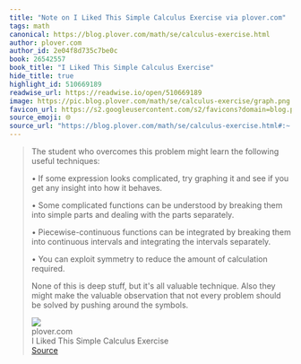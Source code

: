 ```yaml
---
title: "Note on I Liked This Simple Calculus Exercise via plover.com"
tags: math
canonical: https://blog.plover.com/math/se/calculus-exercise.html
author: plover.com
author_id: 2e04f8d735c7be0c
book: 26542557
book_title: "I Liked This Simple Calculus Exercise"
hide_title: true
highlight_id: 510669189
readwise_url: https://readwise.io/open/510669189
image: https://pic.blog.plover.com/math/se/calculus-exercise/graph.png
favicon_url: https://s2.googleusercontent.com/s2/favicons?domain=blog.plover.com
source_emoji: 🌐
source_url: "https://blog.plover.com/math/se/calculus-exercise.html#:~:text=The%20student%20who,around%20the%20symbols."
---
```


> The student who overcomes this problem might learn the following useful techniques:
> 
> •   If some expression looks complicated, try graphing it and see if you get any insight into how it behaves.
>     
> •   Some complicated functions can be understood by breaking them into simple parts and dealing with the parts separately.
>     
> •   Piecewise-continuous functions can be integrated by breaking them into continuous intervals and integrating the intervals separately.
>     
> •   You can exploit symmetry to reduce the amount of calculation required.
>     
> 
> None of this is deep stuff, but it's all valuable technique. Also they might make the valuable observation that not every problem should be solved by pushing around the symbols.
> <div class="quoteback-footer"><div class="quoteback-avatar"><img class="mini-favicon" src="https://s2.googleusercontent.com/s2/favicons?domain=blog.plover.com"></div><div class="quoteback-metadata"><div class="metadata-inner"><span style="display:none">FROM:</span><div aria-label="plover.com" class="quoteback-author"> plover.com</div><div aria-label="I Liked This Simple Calculus Exercise" class="quoteback-title"> I Liked This Simple Calculus Exercise</div></div></div><div class="quoteback-backlink"><a target="_blank" aria-label="go to the full text of this quotation" rel="noopener" href="https://blog.plover.com/math/se/calculus-exercise.html#:~:text=The%20student%20who,around%20the%20symbols." class="quoteback-arrow"> Source</a></div></div>